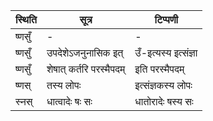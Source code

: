 | स्थिति | सूत्र | टिप्पणी |
| ----- | ------- | ------ |
| ष्णसुँ | - | - |
| ष्णसुँ | उपदेशेऽजनुनासिक इत् | उँ-इत्यस्य इत्संज्ञा |
| ष्णसुँ | शेषात् कर्तरि परस्मैपदम् | इति परस्मैपदम् |
| ष्णस् | तस्य लोपः | इत्संज्ञकस्य लोपः |
| स्नस् | धात्वादेः षः सः | धातोरादेः षस्य सः |
